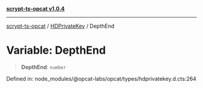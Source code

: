 [**scrypt-ts-opcat v1.0.4**](../../../README.md)

***

[scrypt-ts-opcat](../../../README.md) / [HDPrivateKey](../README.md) / DepthEnd

# Variable: DepthEnd

> **DepthEnd**: `number`

Defined in: node\_modules/@opcat-labs/opcat/types/hdprivatekey.d.cts:264
